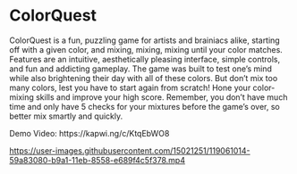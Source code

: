 # ColorQuest

<p>ColorQuest is a fun, puzzling game for artists and brainiacs alike, starting off with a given color, and mixing, mixing, mixing until your color matches. Features are an intuitive, aesthetically pleasing interface, simple controls, and fun and addicting gameplay. The game was built to test one’s mind while also brightening their day with all of these colors. But don’t mix too many colors, lest you have to start again from scratch! Hone your color-mixing skills and improve your high score. Remember, you don’t have much time and only have 5 checks for your mixtures before the game’s over, so better mix smartly and quickly.</p>

<p>Demo Video: https://kapwi.ng/c/KtqEbWO8</p>

https://user-images.githubusercontent.com/15021251/119061014-59a83080-b9a1-11eb-8558-e689f4c5f378.mp4
